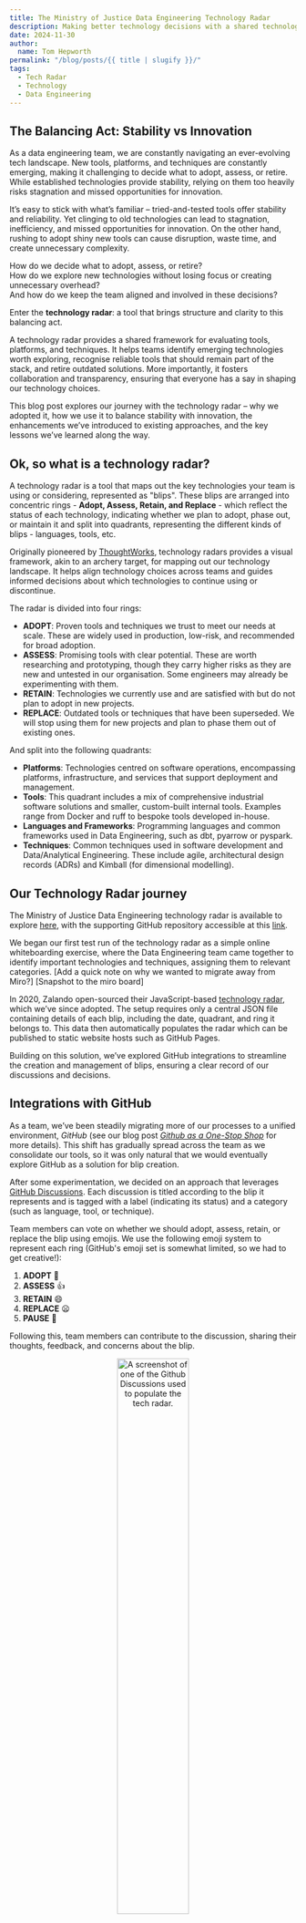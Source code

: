 ```yaml
---
title: The Ministry of Justice Data Engineering Technology Radar
description: Making better technology decisions with a shared technology radar.
date: 2024-11-30
author:
  name: Tom Hepworth
permalink: "/blog/posts/{{ title | slugify }}/"
tags:
  - Tech Radar
  - Technology
  - Data Engineering
---
```


## The Balancing Act: Stability vs Innovation

As a data engineering team, we are constantly navigating an ever-evolving tech landscape. New tools, platforms, and techniques are constantly emerging, making it challenging to decide what to adopt, assess, or retire. While established technologies provide stability, relying on them too heavily risks stagnation and missed opportunities for innovation.

It’s easy to stick with what’s familiar – tried-and-tested tools offer stability and reliability. Yet clinging to old technologies can lead to stagnation, inefficiency, and missed opportunities for innovation. On the other hand, rushing to adopt shiny new tools can cause disruption, waste time, and create unnecessary complexity.

How do we decide what to adopt, assess, or retire? <br>
How do we explore new technologies without losing focus or creating unnecessary overhead? <br>
And how do we keep the team aligned and involved in these decisions? <br>

Enter the **technology radar**: a tool that brings structure and clarity to this balancing act.

A technology radar provides a shared framework for evaluating tools, platforms, and techniques. It helps teams identify emerging technologies worth exploring, recognise reliable tools that should remain part of the stack, and retire outdated solutions. More importantly, it fosters collaboration and transparency, ensuring that everyone has a say in shaping our technology choices.

This blog post explores our journey with the technology radar – why we adopted it, how we use it to balance stability with innovation, the enhancements we’ve introduced to existing approaches, and the key lessons we’ve learned along the way.

## Ok, so what is a technology radar?

A technology radar is a tool that maps out the key technologies your team is using or considering, represented as "blips". These blips are arranged into concentric rings - **Adopt, Assess, Retain, and Replace** - which reflect the status of each technology, indicating whether we plan to adopt, phase out, or maintain it and split into quadrants, representing the different kinds of blips - languages, tools, etc.

Originally pioneered by [ThoughtWorks](https://www.thoughtworks.com/radar), technology radars provides a visual framework, akin to an archery target, for mapping out our technology landscape. It helps align technology choices across teams and guides informed decisions about which technologies to continue using or discontinue.

The radar is divided into four rings:
- **ADOPT**: Proven tools and techniques we trust to meet our needs at scale. These are widely used in production, low-risk, and recommended for broad adoption.
- **ASSESS**: Promising tools with clear potential. These are worth researching and prototyping, though they carry higher risks as they are new and untested in our organisation. Some engineers may already be experimenting with them.
- **RETAIN**: Technologies we currently use and are satisfied with but do not plan to adopt in new projects.
- **REPLACE**: Outdated tools or techniques that have been superseded. We will stop using them for new projects and plan to phase them out of existing ones.

And split into the following quadrants:
- **Platforms**: Technologies centred on software operations, encompassing platforms, infrastructure, and services that support deployment and management.
- **Tools**: This quadrant includes a mix of comprehensive industrial software solutions and smaller, custom-built internal tools. Examples range from Docker and ruff to bespoke tools developed in-house.
- **Languages and Frameworks**: Programming languages and common frameworks used in Data Engineering, such as dbt, pyarrow or pyspark.
- **Techniques**: Common techniques used in software development and Data/Analytical Engineering. These include agile, architectural design records (ADRs) and Kimball (for dimensional modelling).

## Our Technology Radar journey

The Ministry of Justice Data Engineering technology radar is available to explore [here](https://moj-analytical-services.github.io/data-and-analytics-engineering-tech-radar/), with the supporting GitHub repository accessible at this [link](https://github.com/moj-analytical-services/data-and-analytics-engineering-tech-radar).

We began our first test run of the technology radar as a simple online whiteboarding exercise, where the Data Engineering team came together to identify important technologies and techniques, assigning them to relevant categories. [Add a quick note on why we wanted to migrate away from Miro?] [Snapshot to the miro board]

In 2020, Zalando open-sourced their JavaScript-based [technology radar](https://github.com/zalando/tech-radar), which we’ve since adopted. The setup requires only a central JSON file containing details of each blip, including the date, quadrant, and ring it belongs to. This data then automatically populates the radar which can be published to static website hosts such as GitHub Pages.

Building on this solution, we’ve explored GitHub integrations to streamline the creation and management of blips, ensuring a clear record of our discussions and decisions.

## Integrations with GitHub

As a team, we’ve been steadily migrating more of our processes to a unified environment, *GitHub* (see our blog post [*Github as a One-Stop Shop*](https://ministryofjustice.github.io/data-and-analytics-engineering/blog/posts/github-as-a-one-stop-shop/) for more details). This shift has gradually spread across the team as we consolidate our tools, so it was only natural that we would eventually explore GitHub as a solution for blip creation.

After some experimentation, we decided on an approach that leverages [GitHub Discussions](https://docs.github.com/en/discussions/collaborating-with-your-community-using-discussions/about-discussions). Each discussion is titled according to the blip it represents and is tagged with a label (indicating its status) and a category (such as language, tool, or technique).

Team members can vote on whether we should adopt, assess, retain, or replace the blip using emojis. We use the following emoji system to represent each ring (GitHub's emoji set is somewhat limited, so we had to get creative!):
1. **ADOPT** 🚀
2. **ASSESS** 👍
3. **RETAIN** 😄
4. **REPLACE** 😦
5. **PAUSE** 👀

Following this, team members can contribute to the discussion, sharing their thoughts, feedback, and concerns about the blip.

<div style="text-align:center;">
    <img
        src="images/tech-radar/black-tech-radar-discussion.png"
        alt="A screenshot of one of the Github Discussions used to populate the tech radar."
        style="width: 50%; height: auto;">
</div>

This approach offers several benefits:
- **Centralised history of discussions and decisions**: By using GitHub Discussions, we log all our conversations and radar iterations in one place. This makes it easy to revisit past decisions when reviewing the radar in future exercises and provides clarity on why certain choices were made.
- **Simple radar maintenance**: Thanks to [Github’s GraphQL API](https://docs.github.com/en/graphql/overview/about-the-graphql-api), we can easily extract all the necessary information to populate each blip automatically, streamlining the update process.
- **Direct links to discussions**: Each blip in the radar can be linked to its corresponding GitHub discussion. Clicking a blip takes you directly to the discussion, offering a detailed view of its history, including our thoughts, concerns, and considerations.
- **Asynchronous feedback**: GitHub enables us to collect feedback at any time, facilitating hybrid working practices. Staff can contribute to discussions from any location, making it easier for everyone to engage and have their say.

Our latest refresh brought together around thirty Data and Analytics Engineers to review the existing blips on the radar. To facilitate this, we divided into groups, each led by an engineer, to focus on a specific quadrant. Feedback was collected in GitHub Discussions and a summary of the major changes from each section was presented to the wider group for feedback. This approach enabled us to cover a significant amount of ground efficiently while ensuring everyone had the opportunity to contribute.

## Notable Changes from Our Recent Tech Radar Review

The introduction of our Analytical Engineering function has also led to an increase in the number of blips, reflecting the growing diversity of tools and techniques we use. Here are some core changes from our latest radar review:

### Climbers 🔼

- **dbt-core**: `dbt-core` has been a central part of our Data Engineering stack for some time. It has now moved from the Assess ring to the Adopt ring, reflecting its maturity and the team’s increased confidence in its capabilities. We currently have a dedicated team overseeing our internal `dbt-core` implementation, and its usage is expected to grow.
- **ruff**: Since our initial review back in 2021, `ruff` has matured and gained widespread adoption within the Python community. Due to this, we’ve moved it from the Assess ring to the Adopt ring, highlighting its reliability and growing popularity.

### Fallers 🔽

- **AWS Glue**: AWS Glue has fallen from the **Adopt** ring to the **Replace** ring. While it was previously an essential component of our Data Engineering stack, we’ve found it to be less reliable, more challenging to debug, and costlier than alternative solutions. We have transitioned to a combination of `dbt` and `Athena`, which has demonstrated greater cost efficiency and reliability.
- **Jira/Confluence**: Previously essential to our project management, Jira and Confluence have dropped from **Adopt** to **Replace**. Though still used in parts of the organisation, we are exploring alternatives that better meet our needs and help consolidate our tools.
- **Internal tools**: Several internal tools, such as `dataengineeringutils3` and `etl-manager`, which were developed many years ago but are no longer actively maintained or used, have been moved to the **Replace** ring. We are working to phase these tools out and replace them with more modern, open-source solutions to reduce technical debt and streamline our workflows.

### New Entries ⭐

- **AWS Bedrock**: [To add]
- **dbt-core and SQLMesh**: As part of our effort to improve tooling and processes around `dbt-core`, we’ve added several `dbt` packages, including `dbt-codegen` and `dbt-audit-helper`, alongside `SQLMesh`. These tools will enhance collaboration and project management within `dbt` workflows.​


## Next steps

Our second-generation technology radar is both a more functional and automated solution to the challenge of coordinating technology choices across our teams.

Looking ahead, we plan to update the radar annually as part of a larger team day. Not only does this serve as a valuable team-building opportunity, but it also gives everyone—including the most junior members—a chance to shape how we work.

Despite the radar’s success, there are still challenges to address. Beyond the administrative workload, several areas require further attention:
- **Automated CI for blip updates**: As our technology radar is now fully built and deployed in GitHub, it would be good to automate the process of updating blips via continuous integration.
- **Labelling and filtering blips**: With the introduction of an Analytics Engineering function to our Data Engineering team, we’ve experienced a surge in the number of blips. We are exploring ways to add more structure or filter, to help distinguish between different professions.
- **Maintaining relevance**: Having only recently revived the radar, a challenge we have yet to address is making sure the radar is actively used in decision-making processes and remains relevant within the Data Engineering team. This is a conversation we will continue to have as we move forward.

We’re also keen to bring in fresh perspectives and suggestions we may not have considered. Currently, we’re exploring how to incorporate features from the [AOE technology radar](https://www.aoe.com/techradar/) (another open-source solution) in collaboration with one of our software teams at the Ministry of Justice. The AOE radar is a fully integrated solution, with a trail of all changes for each blip built directly into the radar.

## Conclusions
